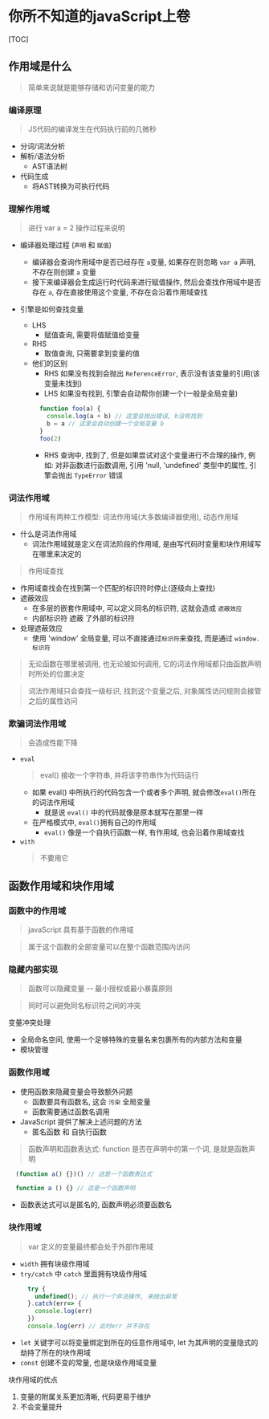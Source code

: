 

# 你所不知道的javaScript上卷

[TOC]

## 作用域是什么
> 简单来说就是能够存储和访问变量的能力
### 编译原理
> JS代码的编译发生在代码执行前的几微秒
+ 分词/词法分析
+ 解析/语法分析
  + AST语法树
+ 代码生成
  + 将AST转换为可执行代码

### 理解作用域
> 进行 var a = 2 操作过程来说明

+ 编译器处理过程 (`声明` 和 `赋值`)
  + 编译器会查询作用域中是否已经存在 `a`变量, 如果存在则忽略 `var a` 声明, 不存在则创建 `a` 变量
  + 接下来编译器会生成运行时代码来进行赋值操作, 然后会查找作用域中是否存在 `a`, 存在直接使用这个变量, 不存在会沿着作用域查找

+ 引擎是如何查找变量
  + LHS
    + 赋值查询, 需要将值赋值给变量
  + RHS
    + 取值查询, 只需要拿到变量的值
  + 他们的区别
    + RHS 如果没有找到会抛出 `ReferenceError`, 表示没有该变量的引用(该变量未找到)
    + LHS 如果没有找到, 引擎会自动帮你创建一个(一般是全局变量)
    ```javaScript
      function foo(a) {
        console.log(a + b) // 这里会抛出错误, b没有找到
        b = a // 这里会自动创建一个全局变量 b
      }
      foo(2)
    
    ```
    + RHS 查询中, 找到了, 但是如果尝试对这个变量进行不合理的操作, 例如: 对非函数进行函数调用, 引用 'null, 'undefined' 类型中的属性, 引擎会抛出 `TypeError` 错误

### 词法作用域
> 作用域有两种工作模型: 词法作用域(大多数编译器使用), 动态作用域

+ 什么是词法作用域
  + 词法作用域就是定义在词法阶段的作用域, 是由写代码时变量和块作用域写在哪里来决定的

> 作用域查找

+ 作用域查找会在找到第一个匹配的标识符时停止(逐级向上查找)
+ 遮蔽效应
  + 在多层的嵌套作用域中, 可以定义同名的标识符, 这就会造成 `遮蔽效应`
  + 内部标识符 遮蔽 了外部的标识符
+ 处理遮蔽效应
  + 使用 'window' 全局变量, 可以不直接通过`标识符`来查找, 而是通过 `window.标识符`

> 无论函数在哪里被调用, 也无论被如何调用, 它的词法作用域都只由函数声明时所处的位置决定

> 词法作用域只会查找一级标识, 找到这个变量之后, 对象属性访问规则会接管之后的属性访问

### 欺骗词法作用域
> 会造成性能下降
+ `eval`
  > eval() 接收一个字符串, 并将该字符串作为代码运行
  + 如果 eval() 中所执行的代码包含一个或者多个声明, 就会修改`eval()`所在的词法作用域
    + 就是说 `eval()` 中的代码就像是原本就写在那里一样
  + 在严格模式中, `eval()`拥有自己的作用域
    + `eval()` 像是一个自执行函数一样, 有作用域, 也会沿着作用域查找
+ `with`
  > 不要用它


## 函数作用域和块作用域

### 函数中的作用域

> javaScript 具有基于函数的作用域

> 属于这个函数的全部变量可以在整个函数范围内访问 

### 隐藏内部实现

> 函数可以隐藏变量 -- 最小授权或最小暴露原则

> 同时可以避免同名标识符之间的冲突

变量冲突处理
  + 全局命名空间, 使用一个足够特殊的变量名来包裹所有的内部方法和变量
  + 模块管理

### 函数作用域

+ 使用函数来隐藏变量会导致额外问题
  + 函数要具有函数名, 这会 `污染` 全局变量
  + 函数需要通过函数名调用
+ JavaScript 提供了解决上述问题的方法
  + 匿名函数 和 自执行函数

> 函数声明和函数表达式: function 是否在声明中的第一个词, 是就是函数声明

```javaScript
  (function a() {})() // 这是一个函数表达式

  function a () {} // 这是一个函数声明

```
+ 函数表达式可以是匿名的, 函数声明必须要函数名


### 块作用域

> var 定义的变量最终都会处于外部作用域

+ `width` 拥有块级作用域
+ `try/catch` 中 `catch` 里面拥有块级作用域
  ```javaScript
    try {
      undefined(); // 执行一个非法操作, 来抛出异常
    }.catch(err=> {
      console.log(err)
    })
    console.log(err) // 此时err 并不存在

  ``` 
+ `let` 关键字可以将变量绑定到所在的任意作用域中,  let 为其声明的变量隐式的劫持了所在的块作用域
+ `const` 创建不变的常量, 也是块级作用域变量


块作用域的优点

1. 变量的附属关系更加清晰, 代码更易于维护
2. 不会变量提升



  